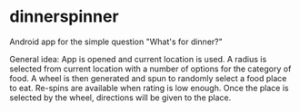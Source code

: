 # dinnerspinner
Android app for the simple question "What's for dinner?"

General idea: App is opened and current location is used. A radius is selected from current location with a number of options for the category of food. A wheel is then generated and spun to randomly select a food place to eat. Re-spins are available when rating is low enough. Once the place is selected by the wheel, directions will be given to the place. 


